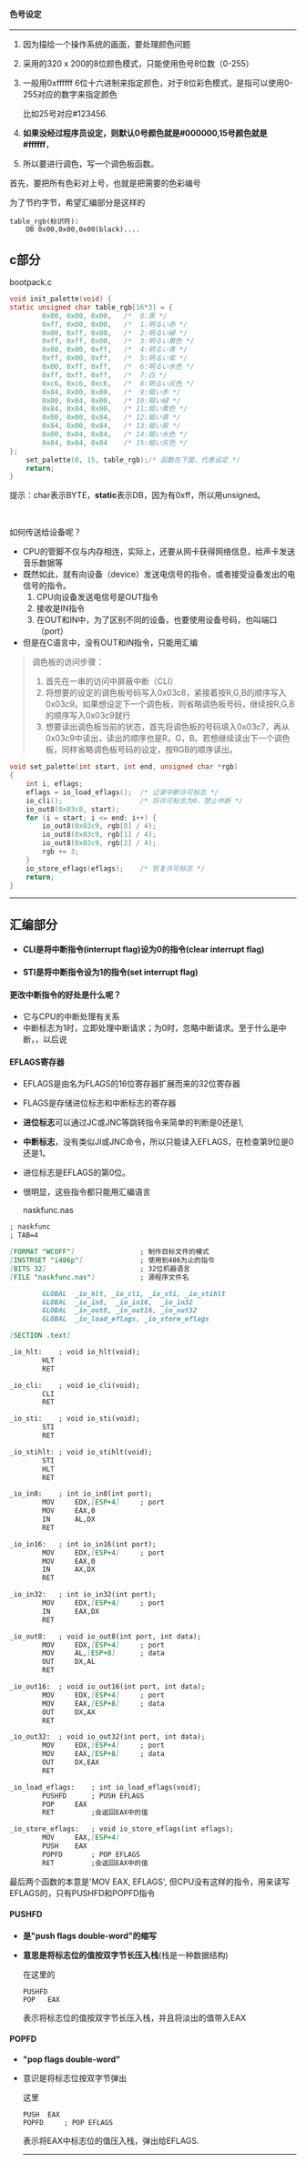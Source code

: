 #### 色号设定

------



1. 因为描绘一个操作系统的画面，要处理颜色问题

2. 采用的320 x 200的8位颜色模式，只能使用色号8位数（0-255）

3. 一般用0xffffff 6位十六进制来指定颜色，对于8位彩色模式，是指可以使用0-255对应的数字来指定颜色

   比如25号对应#123456.

4. **如果没经过程序员设定，则默认0号颜色就是#000000,15号颜色就是#ffffff**，

5. 所以要进行调色，写一个调色板函数。

首先，要把所有色彩对上号，也就是把需要的色彩编号

为了节约字节，希望汇编部分是这样的

```assembly
table_rgb(标识符):
	DB 0x00,0x00,0x00(black)....
```

## c部分

bootpack.c

```C
void init_palette(void) {
static unsigned char table_rgb[16*3] = {
		0x00, 0x00, 0x00,	/*  0:黒 */
		0xff, 0x00, 0x00,	/*  1:明るい赤 */
		0x00, 0xff, 0x00,	/*  2:明るい緑 */
		0xff, 0xff, 0x00,	/*  3:明るい黄色 */
		0x00, 0x00, 0xff,	/*  4:明るい青 */
		0xff, 0x00, 0xff,	/*  5:明るい紫 */
		0x00, 0xff, 0xff,	/*  6:明るい水色 */
		0xff, 0xff, 0xff,	/*  7:白 */
		0xc6, 0xc6, 0xc6,	/*  8:明るい灰色 */
		0x84, 0x00, 0x00,	/*  9:暗い赤 */
		0x00, 0x84, 0x00,	/* 10:暗い緑 */
		0x84, 0x84, 0x00,	/* 11:暗い黄色 */
		0x00, 0x00, 0x84,	/* 12:暗い青 */
		0x84, 0x00, 0x84,	/* 13:暗い紫 */
		0x00, 0x84, 0x84,	/* 14:暗い水色 */
		0x84, 0x84, 0x84	/* 15:暗い灰色 */
};
    set_palette(0, 15, table_rgb);/* 函数在下面，代表设定 */
	return;
}
```

提示：char表示BYTE，**static**表示DB，因为有0xff，所以用unsigned。

​                                                                                                                                                                                                                                              

如何传送给设备呢？

- CPU的管脚不仅与内存相连，实际上，还要从网卡获得网络信息，给声卡发送音乐数据等
- 既然如此，就有向设备（device）发送电信号的指令，或者接受设备发出的电信号的指令。
  1. CPU向设备发送电信号是OUT指令
  2. 接收是IN指令
  3. 在OUT和IN中，为了区别不同的设备，也要使用设备号码，也叫端口（port）
- 但是在C语言中，没有OUT和IN指令，只能用汇编



> 调色板的访问步骤：
>
> 1. 首先在一串的访问中屏蔽中断（CLI）
> 2. 将想要的设定的调色板号码写入0x03c8，紧接着按R,G,B的顺序写入0x03c9。如果想设定下一个调色板，则省略调色板号码，继续按R,G,B的顺序写入0x03c9就行
> 3. 想要读出调色板当前的状态，首先将调色板的号码填入0x03c7，再从0x03c9中读出，读出的顺序也是R，G，B。若想继续读出下一个调色板，同样省略调色板号码的设定，按RGB的顺序读出。

```c
void set_palette(int start, int end, unsigned char *rgb)
{
	int i, eflags;
	eflags = io_load_eflags();	/* 记录中断许可标志 */
	io_cli(); 					/* 将许可标志为0，禁止中断 */
	io_out8(0x03c8, start);
	for (i = start; i <= end; i++) {
		io_out8(0x03c9, rgb[0] / 4);
		io_out8(0x03c9, rgb[1] / 4);
		io_out8(0x03c9, rgb[2] / 4);
		rgb += 3;
	}
	io_store_eflags(eflags);	/* 恢复许可标志 */
	return;
}
```

------

## 汇编部分

- #### CLI是将中断指令(interrupt flag)设为0的指令(clear interrupt flag)

- #### STI是将中断指令设为1的指令(set interrupt flag)



#### 更改中断指令的好处是什么呢？

- 它与CPU的中断处理有关系
- 中断标志为1时，立即处理中断请求；为0时，忽略中断请求。至于什么是中断，，以后说



#### EFLAGS寄存器

- EFLAGS是由名为FLAGS的16位寄存器扩展而来的32位寄存器

- FLAGS是存储进位标志和中断标志的寄存器

- **进位标志**可以通过JC或JNC等跳转指令来简单的判断是0还是1,

- **中断标志**，没有类似JI或JNC命令，所以只能读入EFLAGS，在检查第9位是0还是1。

- 进位标志是EFLAGS的第0位。

- 很明显，这些指令都只能用汇编语言

  naskfunc.nas

```markdown
; naskfunc
; TAB=4

[FORMAT "WCOFF"]				; 制作目标文件的模式	
[INSTRSET "i486p"]				; 使用到486为止的指令
[BITS 32]						; 32位机器语言
[FILE "naskfunc.nas"]			; 源程序文件名

		GLOBAL	_io_hlt, _io_cli, _io_sti, _io_stihlt
		GLOBAL	_io_in8,  _io_in16,  _io_in32
		GLOBAL	_io_out8, _io_out16, _io_out32
		GLOBAL	_io_load_eflags, _io_store_eflags

[SECTION .text]

_io_hlt:	; void io_hlt(void);
		HLT
		RET

_io_cli:	; void io_cli(void);
		CLI
		RET

_io_sti:	; void io_sti(void);
		STI
		RET

_io_stihlt:	; void io_stihlt(void);
		STI
		HLT
		RET

_io_in8:	; int io_in8(int port);
		MOV		EDX,[ESP+4]		; port
		MOV		EAX,0
		IN		AL,DX
		RET

_io_in16:	; int io_in16(int port);
		MOV		EDX,[ESP+4]		; port
		MOV		EAX,0
		IN		AX,DX
		RET

_io_in32:	; int io_in32(int port);
		MOV		EDX,[ESP+4]		; port
		IN		EAX,DX
		RET

_io_out8:	; void io_out8(int port, int data);
		MOV		EDX,[ESP+4]		; port
		MOV		AL,[ESP+8]		; data
		OUT		DX,AL
		RET

_io_out16:	; void io_out16(int port, int data);
		MOV		EDX,[ESP+4]		; port
		MOV		EAX,[ESP+8]		; data
		OUT		DX,AX
		RET

_io_out32:	; void io_out32(int port, int data);
		MOV		EDX,[ESP+4]		; port
		MOV		EAX,[ESP+8]		; data
		OUT		DX,EAX
		RET

_io_load_eflags:	; int io_load_eflags(void);
		PUSHFD		; PUSH EFLAGS 
		POP		EAX
		RET			;会返回EAX中的值

_io_store_eflags:	; void io_store_eflags(int eflags);
		MOV		EAX,[ESP+4]
		PUSH	EAX
		POPFD		; POP EFLAGS 
		RET			;会返回EAX中的值

```

最后两个函数的本意是'MOV	EAX, EFLAGS', 但CPU没有这样的指令，用来读写EFLAGS的，只有PUSHFD和POPFD指令

#### PUSHFD

- **是"push flags double-word"的缩写**

- **意思是将标志位的值按双字节长压入栈**(栈是一种数据结构)

  在这里的

  ```
  PUSHFD
  POP	EAX
  ```

  表示将标志位的值按双字节长压入栈，并且将淡出的值带入EAX



#### POPFD

- **"pop flags double-word"**

- 意识是将标志位按双字节弹出

  这里
  
  ```
  PUSH	EAX
  POPFD		; POP EFLAGS
  ```
  
  表示将EAX中标志位的值压入栈，弹出给EFLAGS.
  
  
  
  
  
  ****